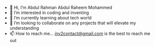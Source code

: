 - 👋 Hi, I’m Abdul Rahman Abdul Raheem Mohammed
- 👀 I’m interested in coding and inventing 
- 🌱 I’m currently learning about tech world 
- 💞️ I’m looking to collaborate on any projects that will elevate my understanding
- 📫 How to reach me... inv2contact@gmail.com is the best to reach me out

<!---
Ar-r-o-w/Ar-r-o-w is a ✨ special ✨ repository because its `README.md` (this file) appears on your GitHub profile.
You can click the Preview link to take a look at your changes.
--->
